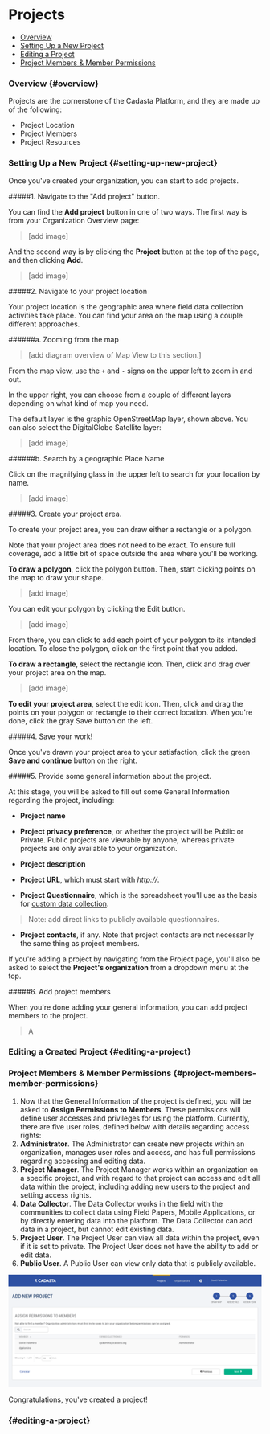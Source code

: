 # Projects

* [Overview](#overview)
* [Setting Up a New Project](#setting-up-new-project)
* [Editing a Project](#editing-a-project)
* [Project Members & Member Permissions](#project-members-member-permissions)

### Overview {#overview}

Projects are the cornerstone of the Cadasta Platform, and they are made up of the following:

* Project Location
* Project Members
* Project Resources

### Setting Up a New Project {#setting-up-new-project}

Once you've created your organization, you can start to add projects. 

#####1. Navigate to the "Add project" button. 

You can find the **Add project** button in one of two ways. The first way is from your Organization Overview page:

> [add image]

And the second way is by clicking the **Project** button at the top of the page, and then clicking **Add**. 

> [add image]

#####2. Navigate to your project location

Your project location is the geographic area where field data collection activities take place. You can find your area on the map using a couple different approaches.

######a. Zooming from the map

> [add diagram overview of Map View to this section.]

From the map view, use the `+` and `-` signs on the upper left to zoom in and out. 

In the upper right, you can choose from a couple of different layers depending on what kind of map you need. 

The default layer is the graphic OpenStreetMap layer, shown above. You can also select the DigitalGlobe Satellite layer:

> [add image]

######b. Search by a geographic Place Name

Click on the magnifying glass in the upper left to search for your location by name. 

> [add image]

#####3. Create your project area. 

To create your project area, you can draw either a rectangle or a polygon. 

Note that your project area does not need to be exact. To ensure full coverage, add a little bit of space outside the area where you'll be working. 

**To draw a polygon**, click the polygon button. Then, start clicking points on the map to draw your shape. 

> [add image]

You can edit your polygon by clicking the Edit button. 

> [add image]

From there, you can click to add each point of your polygon to its intended location. To close the polygon, click on the first point that you added.  

**To draw a rectangle**, select the rectangle icon. Then, click and drag over your project area on the map. 

> [add image]

**To edit your project area**, select the edit icon. Then, click and drag the points on your polygon or rectangle to their correct location. When you're done, click the gray Save button on the left.

#####4. Save your work!

Once you've drawn your project area to your satisfaction, click the green **Save and continue** button on the right. 

#####5. Provide some general information about the project. 

At this stage, you will be asked to fill out some General Information regarding the project, including:

*  **Project name**

*  **Project privacy preference**, or whether the project will be Public or Private. Public projects are viewable by anyone, whereas private projects are only available to your organization.

* **Project description**

* **Project URL**, which must start with _http://_.

* **Project Questionnaire**, which is the spreadsheet you'll use as the basis for [custom data collection](/en/XLSForms.md). 

> Note: add direct links to publicly available questionnaires.

* **Project contacts**, if any. Note that project contacts are not necessarily the same thing as project members.

If you're adding a project by navigating from the Project page, you'll also be asked to select the **Project's organization** from a dropdown menu at the top. 

#####6. Add project members

When you're done adding your general information, you can add project members to the project. 

> A


### Editing a Created Project {#editing-a-project}



### Project Members & Member Permissions {#project-members-member-permissions}

1. Now that the General Information of the project is defined, you will be asked to **Assign Permissions to Members**. These permissions will define user accesses and privileges for using the platform. Currently, there are five user roles, defined below with details regarding access rights:
  1. **Administrator**. The Administrator can create new projects within an organization, manages user roles and access, and has full permissions regarding accessing and editing data. 
  2. **Project Manager**. The Project Manager works within an organization on a specific project, and with regard to that project can access and edit all data within the project, including adding new users to the project and setting access rights.
  3. **Data Collector**. The Data Collector works in the field with the communities to collect data using Field Papers, Mobile Applications, or by directly entering data into the platform. The Data Collector can add data in a project, but cannot edit existing data. 
  4. **Project User**. The Project User can view all data within the project, even if it is set to private. The Project User does not have the ability to add or edit data. 
  5. **Public User**. A Public User can view only data that is publicly available.


![](/assets/assign_permissions.png)

Congratulations, you've created a project!

###  {#editing-a-project}

